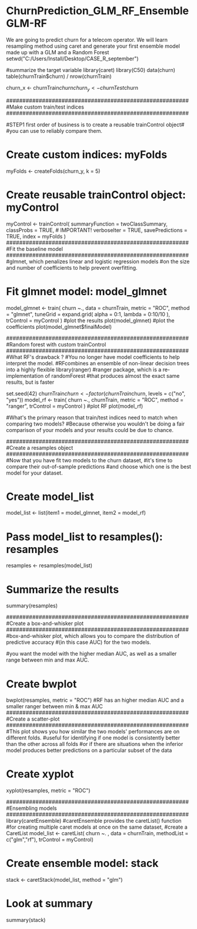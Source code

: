 # ChurnPrediction_GLM_RF_EnsembleGLM-RF
We are going to predict churn for a telecom operator. We will learn resampling method using caret and generate your first ensemble model made up with a GLM and a Random Forest
setwd("C:/Users/Install/Desktop/CASE_R_september")

#summarize the target variable
library(caret)
library(C50)
data(churn)
table(churnTrain$churn) / nrow(churnTrain) 

churn_x <- churnTrain$churn
churn_y <- churnTest$churn

########################################################
#Make custom train/test indices
########################################################

#STEP1 first order of business is to create a reusable trainControl object#
#you can use to reliably compare them.

# Create custom indices: myFolds
myFolds <- createFolds(churn_y, k = 5)

# Create reusable trainControl object: myControl
myControl <- trainControl(
  summaryFunction = twoClassSummary,
  classProbs = TRUE, # IMPORTANT!
  verboseIter = TRUE,
  savePredictions = TRUE,
  index = myFolds
)
########################################################
#Fit the baseline model
########################################################
#glmnet, which penalizes linear and logistic regression models 
#on the size and number of coefficients to help prevent overfitting.
# Fit glmnet model: model_glmnet
model_glmnet <- train(
  churn ~., data = churnTrain,
  metric = "ROC",
  method = "glmnet",
  tuneGrid = expand.grid(
    alpha = 0:1,
    lambda = 0:10/10
  ),
  trControl = myControl
)
#plot the results
plot(model_glmnet)
#plot the coefficients
plot(model_glmnet$finalModel)

########################################################
#Random forest with custom trainControl
########################################################
#What RF's drawback ?
#You no longer have model coefficients to help interpret the model.
#RFcombines an ensemble of non-linear decision trees into a highly flexible
library(ranger)
#ranger package, which is a re-implementation of randomForest 
#that produces almost the exact same results, but is faster

set.seed(42)
churnTrain$churn <- factor(churnTrain$churn, levels = c("no", "yes"))
model_rf <- train(
  churn ~., churnTrain,
  metric = "ROC",
  method = "ranger",
  trControl = myControl
)
#plot RF
plot(model_rf)


#What's the primary reason that train/test indices need to match when comparing two models?
#Because otherwise you wouldn't be doing a fair comparison of your models and your results could be due to chance.

########################################################
#Create a resamples object
########################################################
#Now that you have fit two models to the churn dataset,
#it's time to compare their out-of-sample predictions
#and choose which one is the best model for your dataset.

# Create model_list
model_list <- list(item1 = model_glmnet, item2 = model_rf)
# Pass model_list to resamples(): resamples
resamples <- resamples(model_list)
# Summarize the results
summary(resamples)


########################################################
#Create a box-and-whisker plot
########################################################
#box-and-whisker plot, which allows you to compare the distribution of predictive accuracy 
#(in this case AUC) for the two models.

#you want the model with the higher median AUC, as well as a smaller range between min and max AUC.
# Create bwplot
bwplot(resamples, metric = "ROC")
#RF has an higher median AUC and a smaller ranger between min & max AUC
########################################################
#Create a scatter-plot
########################################################
#This plot shows you how similar the two models' performances are on different folds.
#useful for identifying if one model is consistently better than the other across all folds
#or if there are situations when the inferior model produces better predictions on a particular subset of the data
# Create xyplot
xyplot(resamples, metric = "ROC")

########################################################
#Ensembling models
########################################################
library(caretEnsemble)
#caretEnsemble provides the caretList() function 
#for creating multiple caret models at once on the same dataset,
#create a CaretList
model_list <- caretList(
  churn ~. , 
  data = churnTrain,
  methodList = c("glm","rf"),
  trControl = myControl)

# Create ensemble model: stack
stack <- caretStack(model_list, method = "glm")

# Look at summary
summary(stack)
